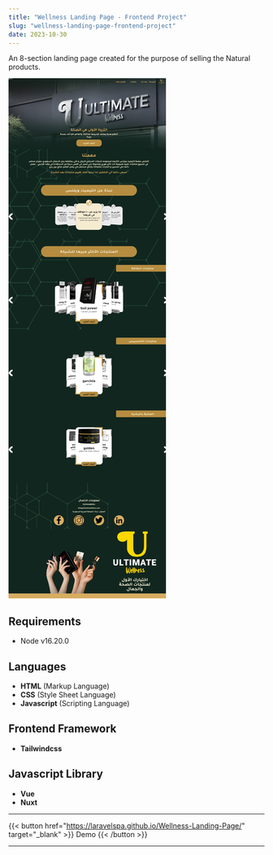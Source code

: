 ```yaml
---
title: "Wellness Landing Page - Frontend Project"
slug: "wellness-landing-page-frontend-project"
date: 2023-10-30
---
```

An 8-section landing page created for the purpose of selling the Natural products.


![Wellness Landing Page](/img/portfolio/wellness-landing-page/full-page.jpeg "Wellness Landing Page")

## Requirements
- Node v16.20.0

## Languages
- **HTML** (Markup Language)
- **CSS** (Style Sheet Language)
- **Javascript** (Scripting Language)

## Frontend Framework
- **Tailwindcss**

## Javascript Library
- **Vue**
- **Nuxt**

---
{{< button href="https://laravelspa.github.io/Wellness-Landing-Page/" target="_blank" >}}
Demo
{{< /button >}}

---